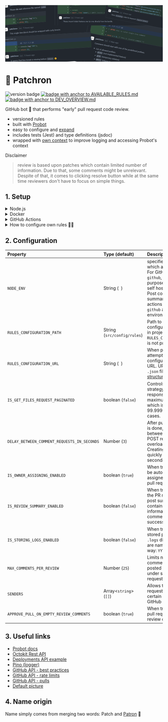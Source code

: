 <img src="./.github/images/banner.png" alt="banner image">

# 🐶 Patchron

<p>

<img src="https://img.shields.io/github/package-json/v/trolit/Patchron?color=ffa06b" alt="version badge"/>
<a href="./.github/AVAILABLE_RULES.md" target="_blank">
    <img src="https://img.shields.io/badge/--%3E%20List%20of%20available%20rules%20%3C---65f9a0" alt="badge with anchor to AVAILABLE_RULES.md"/>
</a> <a href="./.github/DEV_OVERVIEW.md" target="_blank">
    <img src="https://img.shields.io/badge/--%3E%20For%20Developer%20%3C---a175e8" alt="badge with anchor to DEV_OVERVIEW.md "/>
</a>
</p>

<p align="justify">
GitHub bot 🤖 that performs "early" pull request code review.
</p>

-   versioned rules
-   built with [Probot](https://probot.github.io/docs/)
-   easy to configure and [expand](./.github/DEV_OVERVIEW.md)
-   includes tests (Jest) and type definitions (jsdoc)
-   wrapped with [own context](./src/builders/PatchronContext.js) to improve logging and accessing Probot's context

Disclaimer

> review is based upon patches which contain limited number of information. Due to that, some comments might be unrelevant. Despite of that, it comes to clicking resolve button while at the same time reviewers don't have to focus on simple things.

## 1. Setup

<details>
    <summary>
        Node.js
    </summary>

1. Clone repository.
2. Install dependencies.

```sh
npm install
```

3. Run the bot.

```sh
npm start
```

4. Follow further instructions from terminal to finish setup.

</details>

<details>
    <summary>
        Docker
    </summary>

1. Pull image from GHCR or build your own.

```sh
docker pull ghcr.io/trolit/patchron:latest
```

```sh
docker build -t patchron .
```

2. Obtain `APP_ID` and `PRIVATE_KEY`.

Install app via marketplace https://github.com/apps/patchron and configure repository access. Afterwards visit app https://github.com/settings/installations, note down `APP_ID` and generate `PRIVATE_KEY`.

3. Create running container from image (APP_ID and PRIVATE_KEY are mandatory)

```sh
docker run -e APP_ID=<app-id> -e PRIVATE_KEY=<pem-value> patchron

more options:
-e SENDERS=<usernames-separated-by-comma>
-e MAX_COMMENTS_PER_REVIEW=<number>
```

</details>

<details>
    <summary>
        GitHub Actions
    </summary>

Depending on how do you want to handle authentication in workflow (and at the same time decide upon review comments author) you can:

### Use GitHub Token or PAT

You can use `GitHub token` that is generated automatically on event (comments will be associated with `github-actions` bot) or `personal access token` to associate review with e.g. your own bot account. Use following snippet to add workflow to your repository and adjust it to your needs.

```yml
name: Perform first PR review (GITHUB TOKEN)

on:
    pull_request:
        types:
            - opened

jobs:
    reviewOpenedPull:
        runs-on: ubuntu-latest
        steps:
            - uses: actions/checkout@v3
              with:
                  repository: 'trolit/Patchron'
                  ref: 'master'

            - run: npm ci --only=production

            - run: npm start
              # options: https://github.com/trolit/Patchron#2-configuration
              env:
                  GITHUB_TOKEN: ${{ secrets.GITHUB_TOKEN }} # or secrets.PAT
                  # when 'github' is assigned, attempts to read variables directly from workflow
                  NODE_ENV: 'github'
```

### Use app installation token

⚠️ Note: Snippet uses <a href="https://github.com/navikt/github-app-token-generator">@navikt/github-app-token-generator</a> to generate app installation token. You can provide different solution (or your own). At this moment <a href="https://github.com/probot/adapter-github-actions">probot/adapter-github-actions</a> does not support to generate app installation token by app id and private key.

1.  Install app via marketplace https://github.com/apps/patchron
2.  Configure repository access (repository that you want to be reviewed should be accessible by app).
3.  Generate `PRIVATE_KEY`
4.  Add `APP_ID` and `PRIVATE_KEY` secrets to repository
5.  Use following snippet to add workflow in your repository.

```yml
name: Perform first PR review (APP INSTALLATION TOKEN)

on:
    pull_request:
        types:
            - opened

jobs:
    reviewOpenedPull:
        runs-on: ubuntu-latest
        steps:
            - uses: navikt/github-app-token-generator@v1
              id: get-token
              with:
                  private-key: ${{ secrets.PRIVATE_KEY }}
                  app-id: ${{ secrets.APP_ID }}

            - uses: actions/checkout@v3
              with:
                  repository: 'trolit/Patchron'
                  ref: 'master'

            - run: npm ci --only=production

            - run: npm start
              # options: https://github.com/trolit/Patchron#2-configuration
              env:
                  GITHUB_TOKEN: ${{ steps.get-token.outputs.token }}
                  # when 'github' is assigned, attempts to read variables directly from workflow
                  NODE_ENV: 'github'
```

</details>

<details>
<summary>
How to configure own rules 🤔❔
</summary>

Rules config file is expected to be expressed as `.json` in specific structure to unify app behaviour between all available ways of serving it. Repository default configuration can be found [here](./src/config/rules.json). It uses following format:

```json
{
    "pull": [],
    "files": {
        "js": [
            { "rulename": "v1/common/MarkedComments", ... }
        ],
        "vue": [],
        "cs": []
    }
}
```

When app catches files from pull request event, it takes each filename (e.g. `src/helpers/doSomething.js`) and attempts to get related rules from `files` object (`rules.files['js']`). Pull rules are separated from that behaviour as they do not test files but pull request itself.

There might be a case where repository is used to hold e.g. both `client` and server `instances` and you would like to separate `client` rules from `server` because for instance server is in `commonjs` type and `client` in `module`. Then you could do the following:

```json
{
    "pull": [],
    "files": [
        "server/*": {
            "js": [
                { rule1 }
            ]
        },
        "client/*": {
            "js": [
                { rule1 }
            ],
            "vue": [
                { rule1 }
            ]
        }
    ]
}
```

-   It is required to provide full relative path.
-   End relative paths with asterisks (e.g. `server/*`) to match all files which location starts with `server/`.

-   `server/*`

    -   `server/doSomething.js` (matched)
    -   `server/helpers/chart/saveLegendItems.js` (matched)

-   `server`
    -   `server/doSomething.js` (matched)
    -   `server/helpers/chart/saveLegendItems.js` (not matched)

</details>

## 2. Configuration

| Property                                    | Type (default)               | Description                                                                                                                                                                                                                                  |
| :------------------------------------------ | :--------------------------- | :------------------------------------------------------------------------------------------------------------------------------------------------------------------------------------------------------------------------------------------- |
| `NODE_ENV`                                  | String (` `)                 | specifies environment in which app is running. For GitHub actions use `github`, for testing purposes `test` and for self hosted `production`. Post comments, summary, approve actions are limited to `github` and `production` environments. |
| `RULES_CONFIGURATION_PATH`                  | String (`src/config/rules`)  | Path to rules configuration file stored in project. Used when `RULES_CONFIGURATION_URL` is not provided.                                                                                                                                     |
| `RULES_CONFIGURATION_URL`                   | String (` `)                 | When provided, attempts to fetch rules configuration from given URL. URL should point to `.json` file ([example structure](./src/config/rules.json)).                                                                                        |
| `IS_GET_FILES_REQUEST_PAGINATED`            | boolean (`false`)            | Controls files fetching strategy. Unpaginated response includes a maximum of 3000 files which is sufficient in 99.9999999999% of cases.                                                                                                      |
| `DELAY_BETWEEN_COMMENT_REQUESTS_IN_SECONDS` | Number (`3`)                 | After pull request review is done, delays time between each comment POST request to not overload GitHub API. Creating content too quickly may result in secondary rate limiting.                                                             |
| `IS_OWNER_ASSIGNING_ENABLED`                | boolean (`true`)             | When true, PR owner will be automatically assigned on issueing pull request.                                                                                                                                                                 |
| `IS_REVIEW_SUMMARY_ENABLED`                 | boolean (`false`)            | When true, at the end of the PR review, app will post summary that contains various information e.g. total comments that were successfully posted.                                                                                           |
| `IS_STORING_LOGS_ENABLED`                   | boolean (`false`)            | When true, logs are also stored physically in `.logs` directory. Log files are named in following way: `YYYY-MM-DD`.                                                                                                                         |
| `MAX_COMMENTS_PER_REVIEW`                   | Number (`25`)                | Limits number of comments that can be posted in single review under single pull request.                                                                                                                                                     |
| `SENDERS`                                   | Array&lt;`string`&gt; (`[]`) | Allows to limit pull requests reviews to certain users. Pass GitHub usernames.                                                                                                                                                               |
| `APPROVE_PULL_ON_EMPTY_REVIEW_COMMENTS`     | boolean (`true`)             | When true, approves pull request on empty review comments.                                                                                                                                                                                   |

## 3. Useful links

-   [Probot docs](https://probot.github.io/docs/)
-   [Octokit Rest API](https://octokit.github.io/rest.js)
-   [Deployments API example](https://developer.github.com/v3/repos/deployments/)
-   [Pino (logger)](https://getpino.io/#/)
-   [GitHub API - best practices](https://docs.github.com/en/rest/guides/best-practices-for-integrators)
-   [GitHub API - rate limits](https://docs.github.com/en/developers/apps/building-github-apps/rate-limits-for-github-apps)
-   [GitHub API - pulls](https://docs.github.com/en/rest/reference/pulls)
-   [Default picture](https://pixabay.com/vectors/dog-pet-hound-black-eye-animal-151123/)

## 4. Name origin

Name simply comes from merging two words: Patch and [Patron](<https://en.wikipedia.org/wiki/Patron_(dog)>) 🐶
